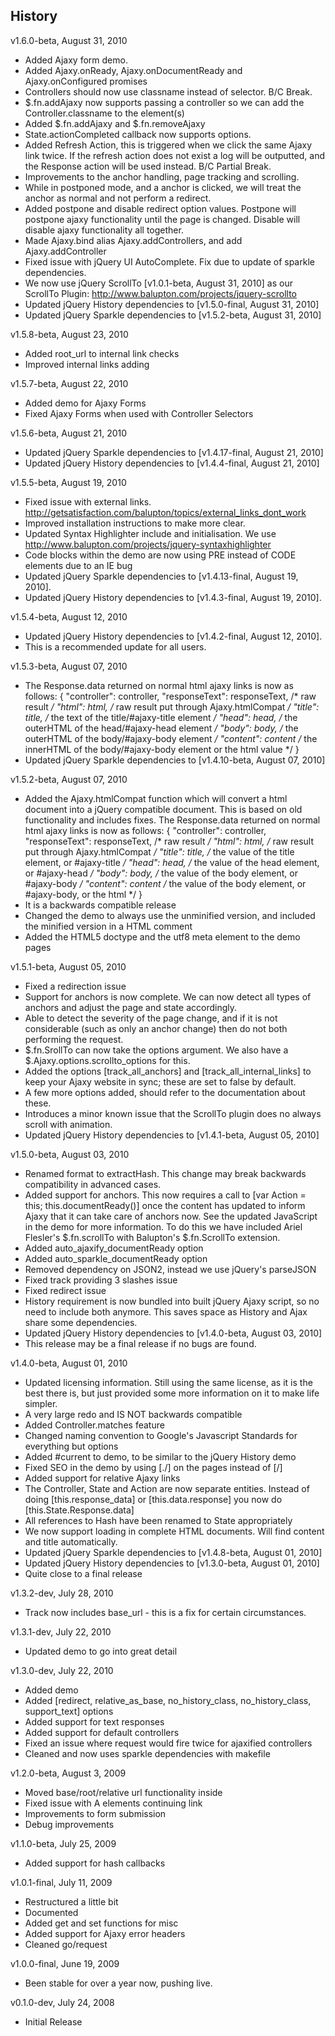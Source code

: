 ## History

v1.6.0-beta, August 31, 2010
- Added Ajaxy form demo.
- Added Ajaxy.onReady, Ajaxy.onDocumentReady and Ajaxy.onConfigured promises
- Controllers should now use classname instead of selector. B/C Break.
- $.fn.addAjaxy now supports passing a controller so we can add the Controller.classname to the element(s)
- Added $.fn.addAjaxy and $.fn.removeAjaxy
- State.actionCompleted callback now supports options.
- Added Refresh Action, this is triggered when we click the same Ajaxy link twice. If the refresh action does not exist a log will be outputted, and the Response action will be used instead. B/C Partial Break.
- Improvements to the anchor handling, page tracking and scrolling.
- While in postponed mode, and a anchor is clicked, we will treat the anchor as normal and not perform a redirect.
- Added postpone and disable redirect option values. Postpone will postpone ajaxy functionality until the page is changed. Disable will disable ajaxy functionality all together.
- Made Ajaxy.bind alias Ajaxy.addControllers, and add Ajaxy.addController
- Fixed issue with jQuery UI AutoComplete. Fix due to update of sparkle dependencies.
- We now use jQuery ScrollTo [v1.0.1-beta, August 31, 2010] as our ScrollTo Plugin: http://www.balupton.com/projects/jquery-scrollto
- Updated jQuery History dependencies to [v1.5.0-final, August 31, 2010]
- Updated jQuery Sparkle dependencies to [v1.5.2-beta, August 31, 2010]

v1.5.8-beta, August 23, 2010
- Added root_url to internal link checks
- Improved internal links adding

v1.5.7-beta, August 22, 2010
- Added demo for Ajaxy Forms
- Fixed Ajaxy Forms when used with Controller Selectors

v1.5.6-beta, August 21, 2010
- Updated jQuery Sparkle dependencies to [v1.4.17-final, August 21, 2010]
- Updated jQuery History dependencies to [v1.4.4-final, August 21, 2010]

v1.5.5-beta, August 19, 2010
- Fixed issue with external links. http://getsatisfaction.com/balupton/topics/external_links_dont_work
- Improved installation instructions to make more clear.
- Updated Syntax Highlighter include and initialisation. We use http://www.balupton.com/projects/jquery-syntaxhighlighter
- Code blocks within the demo are now using PRE instead of CODE elements due to an IE bug
- Updated jQuery Sparkle dependencies to [v1.4.13-final, August 19, 2010].
- Updated jQuery History dependencies to [v1.4.3-final, August 19, 2010].

v1.5.4-beta, August 12, 2010
- Updated jQuery History dependencies to [v1.4.2-final, August 12, 2010].
- This is a recommended update for all users.

v1.5.3-beta, August 07, 2010
- The Response.data returned on normal html ajaxy links is now as follows:
	{
		"controller": controller,
		"responseText": responseText, /* raw result */
		"html": html, /* raw result put through Ajaxy.htmlCompat */
		"title": title, /* the text of the title/#ajaxy-title element */
		"head": head, /* the outerHTML of the head/#ajaxy-head element */
		"body": body, /* the outerHTML of the body/#ajaxy-body element */
		"content": content /* the innerHTML of the body/#ajaxy-body element or the html value */
	}
- Updated jQuery Sparkle dependencies to [v1.4.10-beta, August 07, 2010]

v1.5.2-beta, August 07, 2010
- Added the Ajaxy.htmlCompat function which will convert a html document into a jQuery compatible document.
  This is based on old functionality and includes fixes.
  The Response.data returned on normal html ajaxy links is now as follows:
	{
		"controller": controller,
		"responseText": responseText, /* raw result */
		"html": html, /* raw result put through Ajaxy.htmlCompat */
		"title": title, /* the value of the title element, or #ajaxy-title */
		"head": head, /* the value of the head element, or #ajaxy-head */
		"body": body, /* the value of the body element, or #ajaxy-body */
		"content": content /* the value of the body element, or #ajaxy-body, or the html */
	}
- It is a backwards compatible release
- Changed the demo to always use the unminified version, and included the minified version in a HTML comment
- Added the HTML5 doctype and the utf8 meta element to the demo pages

v1.5.1-beta, August 05, 2010
- Fixed a redirection issue
- Support for anchors is now complete. We can now detect all types of anchors and adjust the page and state accordingly.
- Able to detect the severity of the page change, and if it is not considerable (such as only an anchor change) then do not both performing the request.
- $.fn.SrollTo can now take the options argument. We also have a $.Ajaxy.options.scrollto_options for this.
- Added the options [track_all_anchors] and [track_all_internal_links] to keep your Ajaxy website in sync; these are set to false by default.
- A few more options added, should refer to the documentation about these.
- Introduces a minor known issue that the ScrollTo plugin does no always scroll with animation.
- Updated jQuery History dependencies to [v1.4.1-beta, August 05, 2010]

v1.5.0-beta, August 03, 2010
- Renamed format to extractHash. This change may break backwards compatibility in advanced cases.
- Added support for anchors. This now requires a call to [var Action = this; this.documentReady()] once the content has updated to inform Ajaxy that it can take care of anchors now. See the updated JavaScript in the demo for more information. To do this we have included Ariel Flesler's $.fn.scrollTo with Balupton's $.fn.ScrollTo extension.
- Added auto_ajaxify_documentReady option
- Added auto_sparkle_documentReady option
- Removed dependency on JSON2, instead we use jQuery's parseJSON
- Fixed track providing 3 slashes issue
- Fixed redirect issue
- History requirement is now bundled into built jQuery Ajaxy script, so no need to include both anymore. This saves space as History and Ajax share some dependencies.
- Updated jQuery History dependencies to [v1.4.0-beta, August 03, 2010]
- This release may be a final release if no bugs are found.

v1.4.0-beta, August 01, 2010
- Updated licensing information. Still using the same license, as it is the best there is, but just provided some more information on it to make life simpler.
- A very large redo and IS NOT backwards compatible
- Added Controller.matches feature
- Changed naming convention to Google's Javascript Standards for everything but options
- Added #current to demo, to be similar to the jQuery History demo
- Fixed SEO in the demo by using [./] on the pages instead of [/]
- Added support for relative Ajaxy links
- The Controller, State and Action are now separate entities. Instead of doing [this.response_data] or [this.data.response] you now do [this.State.Response.data]
- All references to Hash have been renamed to State appropriately
- We now support loading in complete HTML documents. Will find content and title automatically.
- Updated jQuery Sparkle dependencies to [v1.4.8-beta, August 01, 2010]
- Updated jQuery History dependencies to [v1.3.0-beta, August 01, 2010]
- Quite close to a final release

v1.3.2-dev, July 28, 2010
- Track now includes base_url - this is a fix for certain circumstances.

v1.3.1-dev, July 22, 2010
- Updated demo to go into great detail

v1.3.0-dev, July 22, 2010
- Added demo
- Added [redirect, relative_as_base, no_history_class, no_history_class, support_text] options
- Added support for text responses
- Added support for default controllers
- Fixed an issue where request would fire twice for ajaxified controllers
- Cleaned and now uses sparkle dependencies with makefile

v1.2.0-beta, August 3, 2009
- Moved base/root/relative url functionality inside
- Fixed issue with A elements continuing link
- Improvements to form submission
- Debug improvements

v1.1.0-beta, July 25, 2009
- Added support for hash callbacks

v1.0.1-final, July 11, 2009
- Restructured a little bit
- Documented
- Added get and set functions for misc
- Added support for Ajaxy error headers
- Cleaned go/request

v1.0.0-final, June 19, 2009
- Been stable for over a year now, pushing live.

v0.1.0-dev, July 24, 2008
- Initial Release